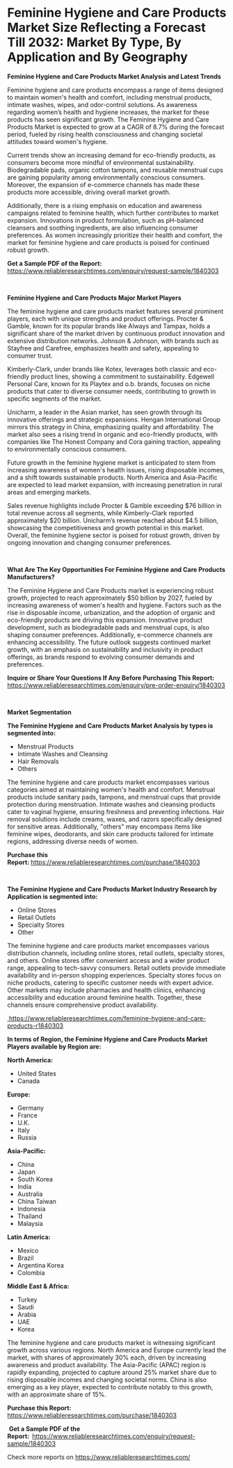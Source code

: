 <p><h1>Feminine Hygiene and Care Products Market Size Reflecting a Forecast Till 2032: Market By Type, By Application and By Geography</h1></p><p><strong>Feminine Hygiene and Care Products Market Analysis and Latest Trends</strong></p>
<p><p>Feminine hygiene and care products encompass a range of items designed to maintain women's health and comfort, including menstrual products, intimate washes, wipes, and odor-control solutions. As awareness regarding women’s health and hygiene increases, the market for these products has seen significant growth. The Feminine Hygiene and Care Products Market is expected to grow at a CAGR of 8.7% during the forecast period, fueled by rising health consciousness and changing societal attitudes toward women's hygiene.</p><p>Current trends show an increasing demand for eco-friendly products, as consumers become more mindful of environmental sustainability. Biodegradable pads, organic cotton tampons, and reusable menstrual cups are gaining popularity among environmentally conscious consumers. Moreover, the expansion of e-commerce channels has made these products more accessible, driving overall market growth. </p><p>Additionally, there is a rising emphasis on education and awareness campaigns related to feminine health, which further contributes to market expansion. Innovations in product formulation, such as pH-balanced cleansers and soothing ingredients, are also influencing consumer preferences. As women increasingly prioritize their health and comfort, the market for feminine hygiene and care products is poised for continued robust growth.</p></p>
<p><strong>Get a Sample PDF of the Report:&nbsp;</strong> <a href="https://www.reliableresearchtimes.com/enquiry/request-sample/1840303?utm_campaign=3219&utm_medium=2&utm_source=Github&utm_content=ia&utm_term=05042025&utm_id=feminine-hygiene-and-care-products">https://www.reliableresearchtimes.com/enquiry/request-sample/1840303</a></p>
<p>&nbsp;</p>
<p><strong>Feminine Hygiene and Care Products Major Market Players</strong></p>
<p><p>The feminine hygiene and care products market features several prominent players, each with unique strengths and product offerings. Procter & Gamble, known for its popular brands like Always and Tampax, holds a significant share of the market driven by continuous product innovation and extensive distribution networks. Johnson & Johnson, with brands such as Stayfree and Carefree, emphasizes health and safety, appealing to consumer trust.</p><p>Kimberly-Clark, under brands like Kotex, leverages both classic and eco-friendly product lines, showing a commitment to sustainability. Edgewell Personal Care, known for its Playtex and o.b. brands, focuses on niche products that cater to diverse consumer needs, contributing to growth in specific segments of the market.</p><p>Unicharm, a leader in the Asian market, has seen growth through its innovative offerings and strategic expansions. Hengan International Group mirrors this strategy in China, emphasizing quality and affordability. The market also sees a rising trend in organic and eco-friendly products, with companies like The Honest Company and Cora gaining traction, appealing to environmentally conscious consumers.</p><p>Future growth in the feminine hygiene market is anticipated to stem from increasing awareness of women's health issues, rising disposable incomes, and a shift towards sustainable products. North America and Asia-Pacific are expected to lead market expansion, with increasing penetration in rural areas and emerging markets.</p><p>Sales revenue highlights include Procter & Gamble exceeding $76 billion in total revenue across all segments, while Kimberly-Clark reported approximately $20 billion. Unicharm’s revenue reached about $4.5 billion, showcasing the competitiveness and growth potential in this market. Overall, the feminine hygiene sector is poised for robust growth, driven by ongoing innovation and changing consumer preferences.</p></p>
<p>&nbsp;</p>
<p><strong>What Are The Key Opportunities For Feminine Hygiene and Care Products Manufacturers?</strong></p>
<p><p>The Feminine Hygiene and Care Products market is experiencing robust growth, projected to reach approximately $50 billion by 2027, fueled by increasing awareness of women's health and hygiene. Factors such as the rise in disposable income, urbanization, and the adoption of organic and eco-friendly products are driving this expansion. Innovative product development, such as biodegradable pads and menstrual cups, is also shaping consumer preferences. Additionally, e-commerce channels are enhancing accessibility. The future outlook suggests continued market growth, with an emphasis on sustainability and inclusivity in product offerings, as brands respond to evolving consumer demands and preferences.</p></p>
<p><strong>Inquire or Share Your Questions If Any Before Purchasing This Report:</strong> <a href="https://www.reliableresearchtimes.com/enquiry/pre-order-enquiry/1840303?utm_campaign=3219&utm_medium=2&utm_source=Github&utm_content=ia&utm_term=05042025&utm_id=feminine-hygiene-and-care-products">https://www.reliableresearchtimes.com/enquiry/pre-order-enquiry/1840303</a></p>
<p>&nbsp;</p>
<p><strong>Market Segmentation</strong></p>
<p><strong>The Feminine Hygiene and Care Products Market Analysis by types is segmented into:</strong></p>
<p><ul><li>Menstrual Products</li><li>Intimate Washes and Cleansing</li><li>Hair Removals</li><li>Others</li></ul></p>
<p><p>The feminine hygiene and care products market encompasses various categories aimed at maintaining women's health and comfort. Menstrual products include sanitary pads, tampons, and menstrual cups that provide protection during menstruation. Intimate washes and cleansing products cater to vaginal hygiene, ensuring freshness and preventing infections. Hair removal solutions include creams, waxes, and razors specifically designed for sensitive areas. Additionally, "others" may encompass items like feminine wipes, deodorants, and skin care products tailored for intimate regions, addressing diverse needs of women.</p></p>
<p><strong>Purchase this Report:&nbsp;</strong><a href="https://www.reliableresearchtimes.com/purchase/1840303?utm_campaign=3219&utm_medium=2&utm_source=Github&utm_content=ia&utm_term=05042025&utm_id=feminine-hygiene-and-care-products">https://www.reliableresearchtimes.com/purchase/1840303</a></p>
<p>&nbsp;</p>
<p><strong>The Feminine Hygiene and Care Products Market Industry Research by Application is segmented into:</strong></p>
<p><ul><li>Online Stores</li><li>Retail Outlets</li><li>Specialty Stores</li><li>Other</li></ul></p>
<p><p>The feminine hygiene and care products market encompasses various distribution channels, including online stores, retail outlets, specialty stores, and others. Online stores offer convenient access and a wider product range, appealing to tech-savvy consumers. Retail outlets provide immediate availability and in-person shopping experiences. Specialty stores focus on niche products, catering to specific customer needs with expert advice. Other markets may include pharmacies and health clinics, enhancing accessibility and education around feminine health. Together, these channels ensure comprehensive product availability.</p></p>
<p><a href="https://www.reliableresearchtimes.com/feminine-hygiene-and-care-products-r1840303?utm_campaign=3219&utm_medium=2&utm_source=Github&utm_content=ia&utm_term=05042025&utm_id=feminine-hygiene-and-care-products">&nbsp;https://www.reliableresearchtimes.com/feminine-hygiene-and-care-products-r1840303</a></p>
<p><strong>In terms of Region, the Feminine Hygiene and Care Products Market Players available by Region are:</strong></p>
<p>
    <p> <strong> North America: </strong>
        <ul>
            <li>United States</li>
            <li>Canada</li>
        </ul>
        </p> 
    <p> <strong> Europe: </strong>
        <ul>
            <li>Germany</li>
            <li>France</li>
            <li>U.K.</li>
            <li>Italy</li>
            <li>Russia</li>
        </ul>
        </p> 
    <p> <strong> Asia-Pacific: </strong>
        <ul>
            <li>China</li>
            <li>Japan</li>
            <li>South Korea</li>
            <li>India</li>
            <li>Australia</li>
            <li>China Taiwan</li>
            <li>Indonesia</li>
            <li>Thailand</li>
            <li>Malaysia</li>
        </ul>
        </p> 
    <p> <strong> Latin America: </strong>
        <ul>
            <li>Mexico</li>
            <li>Brazil</li>
            <li>Argentina Korea</li>
            <li>Colombia</li>
        </ul>
        </p> 
    <p> <strong> Middle East & Africa: </strong>
        <ul>
            <li>Turkey</li>
            <li>Saudi</li>
            <li>Arabia</li>
            <li>UAE</li>
            <li>Korea</li>
        </ul>
    </p>
    </p>
<p><p>The feminine hygiene and care products market is witnessing significant growth across various regions. North America and Europe currently lead the market, with shares of approximately 30% each, driven by increasing awareness and product availability. The Asia-Pacific (APAC) region is rapidly expanding, projected to capture around 25% market share due to rising disposable incomes and changing societal norms. China is also emerging as a key player, expected to contribute notably to this growth, with an approximate share of 15%.</p></p>
<p><strong>Purchase this Report: </strong><a href="https://www.reliableresearchtimes.com/purchase/1840303?utm_campaign=3219&utm_medium=2&utm_source=Github&utm_content=ia&utm_term=05042025&utm_id=feminine-hygiene-and-care-products">https://www.reliableresearchtimes.com/purchase/1840303</a></p>
<p>&nbsp;<strong>Get a Sample PDF of the Report:&nbsp;&nbsp;</strong><a href="https://www.reliableresearchtimes.com/enquiry/request-sample/1840303?utm_campaign=3219&utm_medium=2&utm_source=Github&utm_content=ia&utm_term=05042025&utm_id=feminine-hygiene-and-care-products">https://www.reliableresearchtimes.com/enquiry/request-sample/1840303</a></p>
<p><strong></strong></p>
<p>Check more reports on <a href="https://www.reliableresearchtimes.com/?utm_campaign=3219&utm_medium=2&utm_source=Github&utm_content=ia&utm_term=05042025&utm_id=feminine-hygiene-and-care-products">https://www.reliableresearchtimes.com/</a></p>